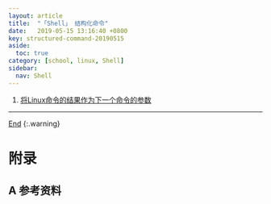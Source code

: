 ```yaml
---
layout: article
title:  "「Shell」 结构化命令"
date:   2019-05-15 13:16:40 +0800
key: structured-command-20190515
aside:
  toc: true
category: [school, linux, Shell]
sidebar:
  nav: Shell
---
```

<span id="head"></span>
<!--more-->


1. [将Linux命令的结果作为下一个命令的参数](https://my.oschina.net/leopardsaga/blog/112335)    


-------------------  
[End](#head)
{:.warning}  


# 附录
## A 参考资料
